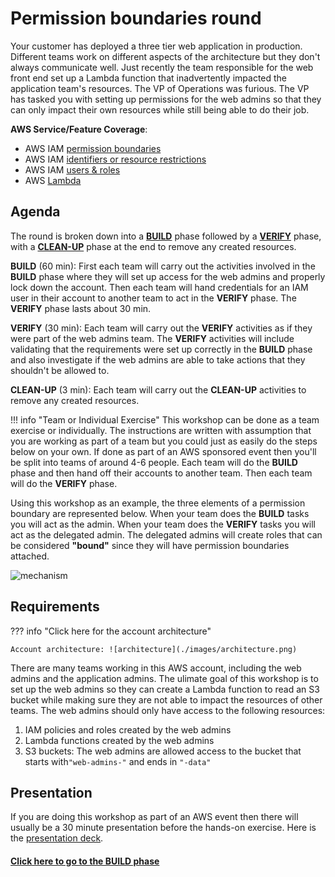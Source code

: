 # Permission boundaries round

Your customer has deployed a three tier web application in production. Different teams work on different aspects of the architecture but they don't always communicate well. Just recently the team responsible for the web front end set up a Lambda function that inadvertently impacted the application team's resources. The VP of Operations was furious. The VP has tasked you with setting up permissions for the web admins so that they can only impact their own resources while still being able to do their job. 

**AWS Service/Feature Coverage**: 

* AWS IAM [permission boundaries](https://docs.aws.amazon.com/IAM/latest/UserGuide/access_policies_boundaries.html) 
* AWS IAM [identifiers or resource restrictions](https://docs.aws.amazon.com/IAM/latest/UserGuide/reference_identifiers.html)
* AWS IAM [users & roles](https://docs.aws.amazon.com/IAM/latest/UserGuide/id.html)
* AWS [Lambda](https://docs.aws.amazon.com/lambda/latest/dg/welcome.html)
 
## Agenda

The round is broken down into a [**BUILD**](./build.md) phase followed by a [**VERIFY**](./verify.md) phase, with a [**CLEAN-UP**](./cleanup.md) phase at the end to remove any created resources.

**BUILD** (60 min): First each team will carry out the activities involved in the **BUILD** phase where they will set up access for the web admins and properly lock down the account. Then each team will hand credentials for an IAM user in their account to another team to act in the **VERIFY** phase. The **VERIFY** phase lasts about 30 min.

**VERIFY** (30 min): Each team will carry out the **VERIFY** activities as if they were part of the web admins team. The **VERIFY** activities will include validating that the requirements were set up correctly in the **BUILD** phase and also investigate if the web admins are able to take actions that they shouldn't be allowed to.

**CLEAN-UP** (3 min): Each team will carry out the **CLEAN-UP** activities to remove any created resources.


!!! info "Team or Individual Exercise"
	This workshop can be done as a team exercise or individually. The instructions are written with assumption that you are working as part of a team but you could just as easily do the steps below on your own. If done as part of an AWS sponsored event then you'll be split into teams of around 4-6 people. Each team will do the **BUILD** phase and then hand off their accounts to another team. Then each team will do the **VERIFY** phase. 

Using this workshop as an example, the three elements of a permission boundary are represented below. When your team does the **BUILD** tasks you will act as the admin. When your team does the **VERIFY** tasks you will act as the delegated admin. The delegated admins will create roles that can be considered **"bound"** since they will have permission boundaries attached.  

![mechanism](./images/permission-boundaries.png)

<!--### Point system
There is a point system for both the **BUILD** and **VERIFY**  activities. Each team also starts out with a number of points they can exchange for hints for various sections. 

Points earned during **VERIFY** Phase:

* 5 points for each requirement fulfilled by the team in the **BUILD** phase 
* 15 points for every major exploit found (components of an individual exploit cannot be combined, e.g. a public bucket that allows Read, Write and List is one exploit. 
-->

## Requirements

??? info "Click here for the account architecture"

	Account architecture: ![architecture](./images/architecture.png)

There are many teams working in this AWS account, including the web admins and the application admins.  The ulimate goal of this workshop is to set up the web admins so they can create a Lambda function to read an S3 bucket while making sure they are not able to impact the resources of other teams. The web admins should only have access to the following resources:

1. IAM policies and roles created by the web admins 
2. Lambda functions created by the web admins
3. S3 buckets: The web admins are allowed access to the bucket that starts  with`"web-admins-"` and ends in `"-data"`

## Presentation

If you are doing this workshop as part of an AWS event then there will usually be a 30 minute presentation before the hands-on exercise. Here is the [presentation deck](./presentation.pdf).



#### [Click here to go to the BUILD phase](./build.md)
